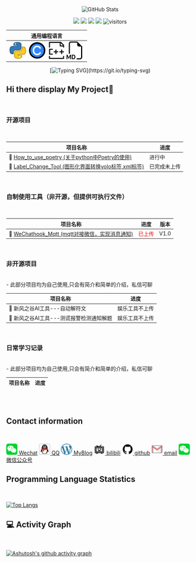 
<div align="center">
    <img src="https://github-readme-stats.vercel.app/api?username=GeekFong&show_icons=true&theme=dark&count_private=true" alt="GitHub Stats">

<!--   my-icons -->
<p align="center">
    <a href="https://github.com/GeekFong/GeekFong"><img src="https://img.shields.io/badge/status-updating-brightgreen.svg"></a>
    <a href="https://github.com/GeekFong/GeekFong/graphs/contributors"><img src="https://img.shields.io/github/contributors/GeekFong/GeekFong?color=blue"></a>
    <a href="https://github.com/GeekFong/GeekFong/stargazers"><img src="https://img.shields.io/github/stars/GeekFong/GeekFong.svg?logo=github"></a>
    <a href="https://github.com/GeekFong/GeekFong/network/members"><img src="https://img.shields.io/github/forks/GeekFong/GeekFong.svg?color=blue&logo=github"></a>
    <img src="https://visitor-badge.laobi.icu/badge?page_id=GeekFong.GeekFong" alt="visitors"/>   
</p>
</div>


<div align="center">

| 通用编程语言 |
|------------|
| [![Python Logo](./profile_image/program_icon/python_icon.png)](https://www.python.org/) [![C Logo](./profile_image/program_icon/c_icon.png)](https://en.wikipedia.org/wiki/C_(programming_language)) [![C++ Logo](./profile_image/program_icon/c%2B%2B_icon.png)](https://cplusplus.com/) [![MD Logo](./profile_image/program_icon/md_icon.png)](https://www.markdownguide.org/) |

<!--   my-ticker -->    
[![Typing SVG](https://readme-typing-svg.herokuapp.com?color=%2336BCF7&center=true&vCenter=true&width=600&lines=Hi+there+is+my+Profile+info,+I+am+Geek+Fong+in+China;I+am+a+Embedded+Systems+Engineer;Passionate+about+IoT+and+Embedded+Programming;Always+striving+to+create+efficient+and+reliable+systems;)](https://git.io/typing-svg)

</div>

<!--  
 common programming language |
--------|
 [![Python Logo](./profile_image/program_icon/python_icon.png)](https://www.python.org/) [![C Logo](./profile_image/program_icon/c_icon.png)](https://en.wikipedia.org/wiki/C_(programming_language)) [![C++ Logo](./profile_image/program_icon/c%2B%2B_icon.png)](https://cplusplus.com/) [![MD Logo](./profile_image/program_icon/md_icon.png)](https://www.markdownguide.org/) |-->










## **Hi there display My Project👋**

<br>

### **开源项目**
<br>

| 项目名称                                          | 进度   |
|--------------------------------------------------|--------|
| 🌱 [How_to_use_poetry (关于python中Poetry的使用)](https://github.com/GeekFong/how_to_use_poetry) | 进行中 |
| 🌱 [Label_Change_Tool (图形化界面转换yolo标签,xml标签)](https://github.com/GeekFong/Label_Change_Tool)| 已完成未上传 |
</br>

### **自制使用工具（非开源，但提供可执行文件）**
<br>

| 项目名称                                          | 进度   | 版本 |
|--------------------------------------------------|--------|-------|
| 🌱 [WeChathook_Mqtt (mqtt对接微信，实现消息通知)](https://github.com/GeekFong/Wechat_Mqtt)| <font color=red>已上传</font> | V1.0|

</br>

### **非开源项目**
<br>
- 此部分项目均为自己使用,只会有简介和简单的介绍，私信可聊

| 项目名称                                          | 进度   |
|--------------------------------------------------|--------|
| 🌱 新风之谷AI工具---自动解符文| 娱乐工具不上传 |
| 🌱 新风之谷AI工具---测谎报警检测通知解题| 娱乐工具不上传 |

</br>

### **日常学习记录**
<br>
- 此部分项目均为自己使用,只会有简介和简单的介绍，私信可聊

| 项目名称                                          | 进度   |
|--------------------------------------------------|--------|



</br>
</br>

## **Contact information**
<br>

[<img src="./profile_image/Contact/WechatImage.png" alt="WeChat" width="30"> Wechat](./profile_image/Contact/WeChat.jpg)
[<img src="./profile_image/Contact/QQImage.png" alt="QQ" width="30"> QQ](./profile_image/Contact/qq.jpg)
[<img src="./profile_image/Contact/blog_blogging_icon.png" alt="blog" width="30"> MyBlog](https://geekfong.cn/)
[<img src="./profile_image/Contact/bilibili_.png" alt="bilibili" width="30"> bilibili](https://space.bilibili.com/394006962?spm_id_from=333.1007.0.0)
[<img src="./profile_image/Contact/github.png" alt="github" width="30"> github](https://github.com/GeekFong)
[<img src="./profile_image/Contact/gmail_letter_logo_icon.png" alt="github" width="30"> email](./profile_image/Contact/email.png)
[<img src="./profile_image/Contact/WechatImage.png" alt="WeChat" width="30"> 微信公众号](./profile_image/Contact/weixingongzhongh.jpg)
</br>


## **Programming Language Statistics**
<br>

[![Top Langs](https://github-readme-stats.vercel.app/api/top-langs/?username=GeekFong&layout=compact)](https://github.com/GeekFong/github-readme-stats)


## **💻 Activity Graph**
<br>

[![Ashutosh's github activity graph](https://github-readme-activity-graph.vercel.app/graph?username=GeekFong)](https://github.com/GeekFong/github-readme-activity-graph)

</br>




  